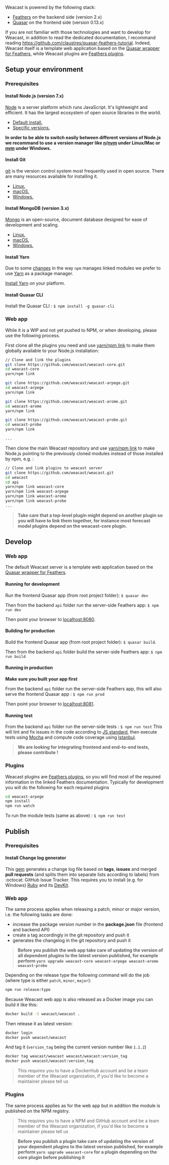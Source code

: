 Weacast is powered by the following stack:
* [Feathers](https://feathersjs.com/) on the backend side (version 2.x)
* [Quasar](http://quasar-framework.org/) on the frontend side (version 0.13.x)

If you are not familiar with those technologies and want to develop for Weacast, in addition to read the dedicated documentation, I recommand reading https://github.com/claustres/quasar-feathers-tutorial. Indeed, Weacast itself is a template web application based on the [Quasar wrapper for Feathers](https://github.com/quasarframework/quasar-wrapper-feathersjs-api), while Weacast plugins are [Feathers plugins](https://docs.feathersjs.com/guides/advanced/creating-a-plugin.html). 

## Setup your environment

### Prerequisites

#### Install Node.js (version 7.x)

[Node](https://nodejs.org/en/) is a server platform which runs JavaScript.
It's lightweight and efficient.
It has the largest ecosystem of open source libraries in the world.

- [Default install.](https://nodejs.org/en/)
- [Specific versions.](https://nodejs.org/en/download/)

**In order to be able to switch easily between different versions of Node.js we recommand to use a version manager like [n](https://github.com/tj/n)/[nvm](https://github.com/creationix/nvm) under Linux/Mac or [nvm](https://github.com/coreybutler/nvm-windows) under Windows.**

#### Install Git

[git](https://git-scm.com/) is the version control system most frequently used in open source.
There are many resources available for installing it.

- [Linux.](https://www.atlassian.com/git/tutorials/install-git#linux)
- [macOS.](https://www.atlassian.com/git/tutorials/install-git#mac-os-x)
- [Windows.](https://www.atlassian.com/git/tutorials/install-git#windows)

#### Install MongoDB (version 3.x)

[Mongo](https://www.mongodb.com/) is an open-source, document database designed for ease of development and scaling.

- [Linux.](https://docs.mongodb.com/manual/administration/install-on-linux/)
- [macOS.](https://docs.mongodb.com/manual/tutorial/install-mongodb-on-os-x/)
- [Windows.](https://docs.mongodb.com/manual/tutorial/install-mongodb-on-windows/)

#### Install Yarn

Due to some [changes](http://codetunnel.io/npm-5-changes-to-npm-link/) in the way `npm` manages linked modules we prefer to use [Yarn](https://yarnpkg.com) as a package manager.

[Install Yarn](https://yarnpkg.com/en/docs/install) on your platform.

#### Install Quasar CLI

Install the Quasar CLI : `$ npm install -g quasar-cli`

### Web app

While it is a WIP and not yet pushed to NPM, or when developing, please use the following process.

First clone all the plugins you need and use [yarn/npm link](https://docs.npmjs.com/cli/link) to make them globally available to your Node.js installation:

```bash
// Clone and link the plugins
git clone https://github.com/weacast/weacast-core.git
cd weacast-core
yarn/npm link

git clone https://github.com/weacast/weacast-arpege.git
cd weacast-arpege
yarn/npm link

git clone https://github.com/weacast/weacast-arome.git
cd weacast-arome
yarn/npm link

git clone https://github.com/weacast/weacast-probe.git
cd weacast-probe
yarn/npm link

...
```

Then clone the main Weacast repository and use [yarn/npm link](https://docs.npmjs.com/cli/link) to make Node.js pointing to the previously cloned modules instead of those installed by npm, e.g. :
```bash
// Clone and link plugins to weacast server
git clone https://github.com/weacast/weacast.git
cd weacast
cd api
yarn/npm link weacast-core
yarn/npm link weacast-arpege
yarn/npm link weacast-arome
yarn/npm link weacast-probe
...
```

> **Take care that a top-level plugin might depend on another plugin so you will have to link them together, for instance most forecast model plugins depend on the weacast-core plugin.**

## Develop

### Web app

The default Weacast server is a template web application based on the [Quasar wrapper for Feathers](https://github.com/quasarframework/quasar-wrapper-feathersjs-api).

#### Running for development
Run the frontend Quasar app (from root project folder): `$ quasar dev`

Then from the backend `api` folder run the server-side Feathers app: `$ npm run dev`

Then point your browser to [localhost:8080](http://localhost:8080).

#### Building for production
Build the frontend Quasar app (from root project folder): `$ quasar build`.

Then from the backend `api` folder build the server-side Feathers app: `$ npm run build`

#### Running in production
**Make sure you built your app first**

From the backend `api` folder run the server-side Feathers app, this will also serve the frontend Quasar app : `$ npm run prod`

Then point your browser to [localhost:8081](http://localhost:8081).

#### Running test

From the backend `api` folder run the server-side tests : `$ npm run test`
This will lint and fix issues in the code according to [JS standard](https://github.com/feross/standard), then execute tests using [Mocha](https://mochajs.org/) and compute code coverage using [Istanbul](https://istanbul.js.org/).

> **We are looking for integrating frontend and end-to-end tests, please contribute !**

### Plugins

Weacast plugins are [Feathers plugins](https://docs.feathersjs.com/guides/advanced/creating-a-plugin.html), so you will find most of the required information in the linked Feathers documentation. Typically for development you will do the following for each required plugins
```bash
cd weacast-arpege
npm install
npm run watch
```

To run the module tests (same as above) : `$ npm run test`

## Publish

### Prerequisites

#### Install Change log generator

This [gem](https://github.com/skywinder/github-changelog-generator) generates a change log file based on **tags**, **issues** and merged **pull requests** (and splits them into separate lists according to labels) from :octocat: GitHub Issue Tracker. This requires you to install (e.g. for Windows) [Ruby](http://rubyinstaller.org/downloads/) and its [DevKit](https://github.com/oneclick/rubyinstaller/wiki/Development-Kit).

### Web app

The same process applies when releasing a patch, minor or major version, i.e. the following tasks are done:
* increase the package version number in the **package.json** file (frontend and backend API)
* create a tag accordingly in the git repository and push it
* generates the changelog in the git repository and push it

> **Before you publish the web app take care of updating the version of all dependent plugins to the latest version published, for example  perform `yarn upgrade weacast-core weacast-arpege weacast-arome weacast-probe`**

Depending on the release type the following command will do the job (where type is either `patch`, `minor`, `major`):
```bash
npm run release:type
```

Because Weacast web app is also released as a Docker image you can build it like this:
```bash
docker build -t weacast/weacast .
```
Then release it as latest version:
```bash
docker login
docker push weacast/weacast
```
And tag it (`version_tag` being the current version number like `1.1.2`)
```bash
docker tag weacast/weacast weacast/weacast:version_tag
docker push weacast/weacast:version_tag
```

> This requires you to have a DockerHub account and be a team member of the Weacast organization, if you'd like to become a maintainer please tell us

### Plugins

The same process applies as for the web app but in addition the module is published on the NPM registry.

> This requires you to have a NPM and GitHub account and be a team member of the Weacast organization, if you'd like to become a maintainer please tell us

> **Before you publish a plugin take care of updating the version of your dependent plugins to the latest version published, for example  perform `yarn upgrade weacast-core` for a plugin depending on the core plugin before publishing it**



